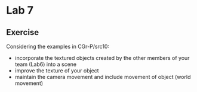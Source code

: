 # Lab 7

## Exercise

Considering the examples in CGr-P/src10:
  + incorporate the textured objects created by the other members of your team (Lab6) into a scene
  + improve the texture of your object
  + maintain the camera movement and include movement of object (world movement)
